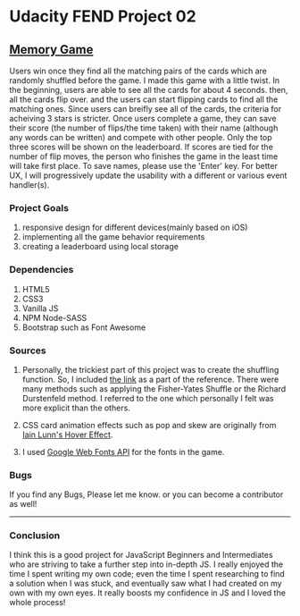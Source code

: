 # Udacity FEND Project 02

## [Memory Game](https://bearcub3.github.io/portfolio-em/homework/project-01-memory-game/index.html)
Users win once they find all the matching pairs of the cards which are randomly shuffled before the game. I made this game with a little twist. In the beginning, users are able to see all the cards for about 4 seconds. then, all the cards flip over. and the users can start flipping cards to find all the matching ones. Since users can breifly see all of the cards, the criteria for acheiving 3 stars is stricter. Once users complete a game, they can save their score (the number of flips/the time taken) with their name (although any words can be written) and compete with other people. Only the top three scores will be shown on the leaderboard. If scores are tied for the number of flip moves, the person who finishes the game in the least time will take first place. To save names, please use the 'Enter' key. For better UX, I will progressively update the usability with a different or various event handler(s).  

### Project Goals
1. responsive design for different devices(mainly based on iOS)
2. implementing all the game behavior requirements
3. creating a leaderboard using local storage

### Dependencies
1. HTML5
2. CSS3
3. Vanilla JS
4. NPM Node-SASS
5. Bootstrap such as Font Awesome


### Sources
1. Personally, the trickiest part of this project was to create the shuffling function. So, I included [the link](https://stackoverflow.com/questions/2450954/how-to-randomize-shuffle-a-javascript-array?page=2&tab=votes#tab-top) as a part of the reference. There were many methods such as applying the Fisher-Yates Shuffle or the Richard Durstenfeld method. I referred to the one which personally I felt was more explicit than the others.

2. CSS card animation effects such as pop and skew are originally from [Iain Lunn's Hover Effect](http://ianlunn.github.io/Hover/#licenses).

3. I used [Google Web Fonts API](https://fonts.google.com/) for the fonts in the game. 


### Bugs
If you find any Bugs, Please let me know. or you can become a contributor as well!

---
### Conclusion
I think this is a good project for JavaScript Beginners and Intermediates who are striving to take a further step into in-depth JS. I really enjoyed the time I spent writing my own code; even the time I spent researching to find a solution when I was stuck, and eventually saw what I had created on my own with my own eyes. It really boosts my confidence in JS and I loved the whole process! 
